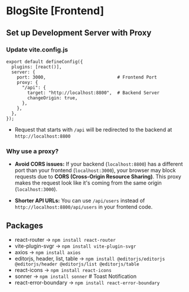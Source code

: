 # BlogSite [Frontend]

## Set up Development Server with Proxy

### Update **vite.config.js**

    export default defineConfig({
      plugins: [react()],
      server: {
        port: 3000,                           # Frontend Port
        proxy: {
          "/api": {
            target: "http://localhost:8800",  # Backend Server
            changeOrigin: true,
          },
        },
      },
    });

- Request that starts with `/api` will be redirected to the backend at `http://localhost:8800`

### Why use a proxy?

- **Avoid CORS issues:** If your backend (`localhost:8800`) has a different port than your frontend (`localhost:3000`), your browser may block requests due to **CORS (Cross-Origin Resource Sharing)**. This proxy makes the request look like it's coming from the same origin (`localhost:3000`).

- **Shorter API URLs:** You can use `/api/users` instead of `http://localhost:8800/api/users` in your frontend code.

## Packages

- react-router → `npm install react-router`
- vite-plugin-svgr → `npm install vite-plugin-svgr`
- axios → `npm install axios`
- editorjs, header, list, table → `npm install @editorjs/editorjs @editorjs/header @editorjs/list @editorjs/table`
- react-icons → `npm install react-icons`
- sonner → `npm install sonner` # Toast Notification
- react-error-boundary → `npm install react-error-boundary`
